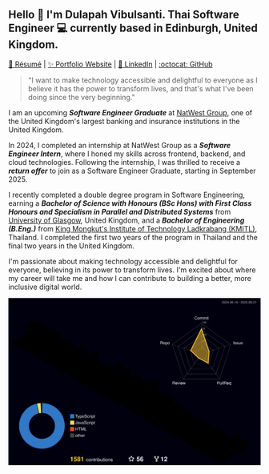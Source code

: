 ## Hello 👋 I'm Dulapah Vibulsanti. Thai Software Engineer 💻 currently based in Edinburgh, United Kingdom.

[📄 Résumé](https://dulapahv.dev/resume) | [✨ Portfolio Website](https://dulapahv.dev/) | [💼 LinkedIn](https://www.linkedin.com/in/dulapahv) | [:octocat: GitHub](https://github.com/dulapahv)

> "I want to make technology accessible and delightful to everyone as I believe it has the power to transform lives, and that's what I've been doing since the very beginning."

I am an upcoming **_Software Engineer Graduate_** at [NatWest Group](https://www.natwestgroup.com/), one of the United Kingdom's largest banking and insurance institutions in the United Kingdom.

In 2024, I completed an internship at NatWest Group as a **_Software Engineer Intern_**, where I honed my skills across frontend, backend, and cloud technologies. Following the internship, I was thrilled to receive a **_return offer_** to join as a Software Engineer Graduate, starting in September 2025.

I recently completed a double degree program in Software Engineering, earning a **_Bachelor of Science with Honours (BSc Hons) with First Class Honours and Specialism in Parallel and Distributed Systems_** from [University of Glasgow](https://www.natwestgroup.com/), United Kingdom, and a **_Bachelor of Engineering (B.Eng.)_** from [King Mongkut's Institute of Technology Ladkrabang (KMITL)](https://www.kmitl.ac.th/), Thailand. I completed the first two years of the program in Thailand and the final two years in the United Kingdom.

I'm passionate about making technology accessible and delightful for everyone, believing in its power to transform lives. I'm excited about where my career will take me and how I can contribute to building a better, more inclusive digital world.

<!--
<img src="https://github.com/dulapahv/dulapahv/assets/71577909/8ce87163-bb39-4651-823a-ae70df84eed4" style="border-radius:8px" />
-->

<!--
<img align="left" src="https://user-images.githubusercontent.com/65187002/144930161-2f783401-8d27-4fdf-a2f7-cc0ba32f1f1f.gif" width="30%" style="display:inline;"><img align="right" src="https://user-images.githubusercontent.com/65187002/144930161-2f783401-8d27-4fdf-a2f7-cc0ba32f1f1f.gif" width="30%" style="display:inline;">

<br>

<p align="center">
    <h1 align="center">✩&emsp;dulapahv&emsp;✩</h1>
</p>
<p align="center">
    <img src="https://readme-typing-svg.herokuapp.com?font=Work+Sans&size=20&duration=3500&pause=1000&color=FB568A&center=true&vCenter=true&width=435&lines=Hello%2C+let's+have+a+sit;%E0%B8%AA%E0%B8%A7%E0%B8%B1%E0%B8%AA%E0%B8%94%E0%B8%B5+%E0%B8%A1%E0%B8%B2%E0%B8%99%E0%B8%B1%E0%B9%88%E0%B8%87%E0%B8%94%E0%B9%89%E0%B8%A7%E0%B8%A2%E0%B8%81%E0%B8%B1%E0%B8%99%E0%B8%81%E0%B9%88%E0%B8%AD%E0%B8%99%E0%B8%AA%E0%B8%B4;%E3%81%93%E3%82%93%E3%81%AB%E3%81%A1%E3%81%AF%2C+%E5%BA%A7%E3%82%8A%E3%81%BE%E3%81%97%E3%82%87%E3%81%86&width=280&height=50">
</p>

<br>

### <p align="center">[<img src="https://img.shields.io/badge/✨_PORTFOLIO_✨-fb568a" height="40em" style="border-radius:6px" />](https://dulapahv.dev)</p>

<p align="center"><img src="https://img.shields.io/badge/_-f7588a?style=for-the-badge" height="2em" width="50em" /><img src="https://img.shields.io/badge/_-49dbdd?style=for-the-badge" height="2em" width="50em" /><img src="https://img.shields.io/badge/_-f8ce57?style=for-the-badge" height="2em" width="50em" /><img src="https://img.shields.io/badge/_-995bfb?style=for-the-badge" height="2em" width="50em" /></p>

### <p align="center">[<img src="https://img.shields.io/badge/🔍_ABOUT_ME_🔎-995bfb" height="35em" style="border-radius:6px" />](https://dulapahv.dev/#about)</p>

-->

<!-- <div>
 <h3>Final-year BSc Honours degree in Software Engineering student at the University of Glasgow</h3>
 <h3>Interested in front-end development and pursuing a career as a full-stack developer</h3>
 <br>
 <h4>I want to make technology accessible and delightful to everyone as I believe it has the power to transform lives, and that's what I've been doing since the very beginning.</h4>
 <h4>Looking forward to where my career will take me</h4>
</div>

<be> -->

<!--
<p align="center"><img src="https://img.shields.io/badge/_-f7588a?style=for-the-badge" height="2em" width="50em" /><img src="https://img.shields.io/badge/_-49dbdd?style=for-the-badge" height="2em" width="50em" /><img src="https://img.shields.io/badge/_-f8ce57?style=for-the-badge" height="2em" width="50em" /><img src="https://img.shields.io/badge/_-995bfb?style=for-the-badge" height="2em" width="50em" /></p>
-->

<!--
### <p align="center"><img src="https://img.shields.io/badge/🌸_FRONTEND_🌸-f8ce57" height="40em" style="border-radius:6px" /></p>

<div align="center">
 <img height="50em" src="./frontend/nextjs.png?raw=true" />
 <img height="50em" src="./frontend/reactjs.png?raw=true" />
 <img height="50em" src="./frontend/tailwindcss.png?raw=true" />
 <img height="50em" src="./frontend/html.png?raw=true" />
 <img height="50em" src="./frontend/css.png?raw=true" />
 <img height="50em" src="./frontend/js.png?raw=true" />
</div>

<br>

### <p align="center"><img src="https://img.shields.io/badge/🔗_API_🔗-f7588a" height="40em" style="border-radius:6px" /></p>

<div align="center">
  <img height="70em" src="./api/nodejs.png?raw=true" />
  <img height="40em" src="./api/nginx.png?raw=true" />
</div>

<br>

### <p align="center"><img src="https://img.shields.io/badge/💾_BACKEND_💾-49dbdd" height="40em" style="border-radius:6px" /></p>

<div align="center">
 <img height="50em" src="./backend/postgresql.png?raw=true" />
 <img height="50em" src="./backend/py.png?raw=true" />
 <img height="50em" src="./backend/c.png?raw=true" />
 <img height="50em" src="./backend/cpp.png?raw=true" />
 <img height="50em" src="./backend/java.png?raw=true" />
</div>

<br>

<p align="center"><img src="https://img.shields.io/badge/_-f7588a?style=for-the-badge" height="2em" width="50em" /><img src="https://img.shields.io/badge/_-49dbdd?style=for-the-badge" height="2em" width="50em" /><img src="https://img.shields.io/badge/_-f8ce57?style=for-the-badge" height="2em" width="50em" /><img src="https://img.shields.io/badge/_-995bfb?style=for-the-badge" height="2em" width="50em" /></p>

-->

![3d](./profile-3d-contrib/profile-night-rainbow.svg)

<!--
<p align="center">
    <a href="https://leetcode.com/dulapahv/"><img width="48%" src="https://leetcode.card.workers.dev/dulapahv?theme=dark&font=baloo&extension=null&border=2&border_radius=8"></a>
</p>
-->

<!--
<p align="center"><img src="https://img.shields.io/badge/_-f7588a?style=for-the-badge" height="2em" width="50em" /><img src="https://img.shields.io/badge/_-49dbdd?style=for-the-badge" height="2em" width="50em" /><img src="https://img.shields.io/badge/_-f8ce57?style=for-the-badge" height="2em" width="50em" /><img src="https://img.shields.io/badge/_-995bfb?style=for-the-badge" height="2em" width="50em" /></p> 

<p align="center">With 💕 from dulapahv :octocat:</p>
-->
